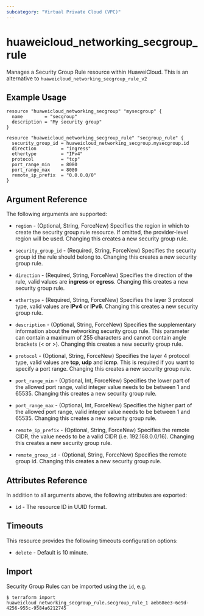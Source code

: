 ```yaml
---
subcategory: "Virtual Private Cloud (VPC)"
---
```


# huaweicloud_networking_secgroup_rule

Manages a Security Group Rule resource within HuaweiCloud.
This is an alternative to `huaweicloud_networking_secgroup_rule_v2`

## Example Usage

```hcl
resource "huaweicloud_networking_secgroup" "mysecgroup" {
  name        = "secgroup"
  description = "My security group"
}

resource "huaweicloud_networking_secgroup_rule" "secgroup_rule" {
  security_group_id = huaweicloud_networking_secgroup.mysecgroup.id
  direction         = "ingress"
  ethertype         = "IPv4"
  protocol          = "tcp"
  port_range_min    = 8080
  port_range_max    = 8080
  remote_ip_prefix  = "0.0.0.0/0"
}
```

## Argument Reference

The following arguments are supported:

* `region` - (Optional, String, ForceNew) Specifies the region in which to
    create the security group rule resource.
    If omitted, the provider-level region will be used.
    Changing this creates a new security group rule.

* `security_group_id` - (Required, String, ForceNew) Specifies the security
    group id the rule should belong to.
    Changing this creates a new security group rule.

* `direction` - (Required, String, ForceNew) Specifies the direction of the
    rule, valid values are __ingress__ or __egress__.
    Changing this creates a new security group rule.

* `ethertype` - (Required, String, ForceNew) Specifies the layer 3 protocol
    type, valid values are __IPv4__ or __IPv6__.
    Changing this creates a new security group rule.

* `description` - (Optional, String, ForceNew) Specifies the supplementary
    information about the networking security group rule. 
    This parameter can contain a maximum of 255 characters and cannot contain
    angle brackets (< or >).
    Changing this creates a new security group rule.

* `protocol` - (Optional, String, ForceNew) Specifies the layer 4 protocol
    type, valid values are __tcp__, __udp__ and __icmp__.
    This is required if you want to specify a port range.
    Changing this creates a new security group rule.

* `port_range_min` - (Optional, Int, ForceNew) Specifies the lower part of
    the allowed port range, valid integer value needs to be between 1 and 65535.
    Changing this creates a new security group rule.

* `port_range_max` - (Optional, Int, ForceNew) Specifies the higher part of
    the allowed port range, valid integer value needs to be between 1 and 65535.
    Changing this creates a new security group rule.

* `remote_ip_prefix` - (Optional, String, ForceNew) Specifies the remote CIDR,
    the value needs to be a valid CIDR (i.e. 192.168.0.0/16).
    Changing this creates a new security group rule.

* `remote_group_id` - (Optional, String, ForceNew) Specifies the remote group id.
    Changing this creates a new security group rule.

## Attributes Reference

In addition to all arguments above, the following attributes are exported:

* `id` - The resource ID in UUID format.

## Timeouts
This resource provides the following timeouts configuration options:
- `delete` - Default is 10 minute.

## Import

Security Group Rules can be imported using the `id`, e.g.

```
$ terraform import huaweicloud_networking_secgroup_rule.secgroup_rule_1 aeb68ee3-6e9d-4256-955c-9584a6212745
```
